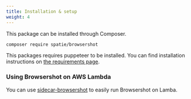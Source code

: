 ```yaml
---
title: Installation & setup
weight: 4
---
```


This package can be installed through Composer.

```bash
composer require spatie/browsershot
```

This packages requires puppeteer to be installed. You can find installation instructions on [the requirements page](/docs/browsershot/v1/requirements).

### Using Browsershot on AWS Lambda

You can use [sidecar-browsershot](https://github.com/stefanzweifel/sidecar-browsershot) to easily run Browsershot on Lamba.
